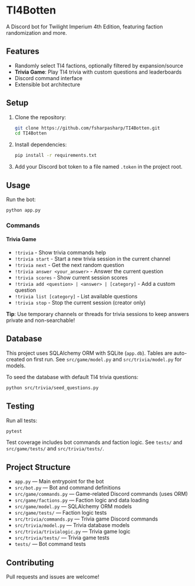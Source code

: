 # TI4Botten

A Discord bot for Twilight Imperium 4th Edition, featuring faction randomization and more.

## Features
- Randomly select TI4 factions, optionally filtered by expansion/source
- **Trivia Game**: Play TI4 trivia with custom questions and leaderboards
- Discord command interface
- Extensible bot architecture

## Setup
1. Clone the repository:
   ```sh
   git clone https://github.com/fsharpasharp/TI4Botten.git
   cd TI4Botten
   ```
2. Install dependencies:
   ```sh
   pip install -r requirements.txt
   ```
3. Add your Discord bot token to a file named `.token` in the project root.

## Usage
Run the bot:
```sh
python app.py
```

### Commands

#### Trivia Game
- `!trivia` - Show trivia commands help
- `!trivia start` - Start a new trivia session in the current channel
- `!trivia next` - Get the next random question
- `!trivia answer <your_answer>` - Answer the current question
- `!trivia scores` - Show current session scores
- `!trivia add <question> | <answer> | [category]` - Add a custom question
- `!trivia list [category]` - List available questions
- `!trivia stop` - Stop the current session (creator only)

**Tip**: Use temporary channels or threads for trivia sessions to keep answers private and non-searchable!

## Database
This project uses SQLAlchemy ORM with SQLite (`app.db`). Tables are auto-created on first run. See `src/game/model.py` and `src/trivia/model.py` for models.

To seed the database with default TI4 trivia questions:
```sh
python src/trivia/seed_questions.py
```

## Testing
Run all tests:
```sh
pytest
```
Test coverage includes bot commands and faction logic. See `tests/` and `src/game/tests/` and `src/trivia/tests/`.

## Project Structure
- `app.py` — Main entrypoint for the bot
- `src/bot.py` — Bot and command definitions
- `src/game/commands.py` — Game-related Discord commands (uses ORM)
- `src/game/factions.py` — Faction logic and data loading
- `src/game/model.py` — SQLAlchemy ORM models
- `src/game/tests/` — Faction logic tests
- `src/trivia/commands.py` — Trivia game Discord commands
- `src/trivia/model.py` — Trivia database models
- `src/trivia/trivialogic.py` — Trivia game logic
- `src/trivia/tests/` — Trivia game tests
- `tests/` — Bot command tests

## Contributing
Pull requests and issues are welcome!